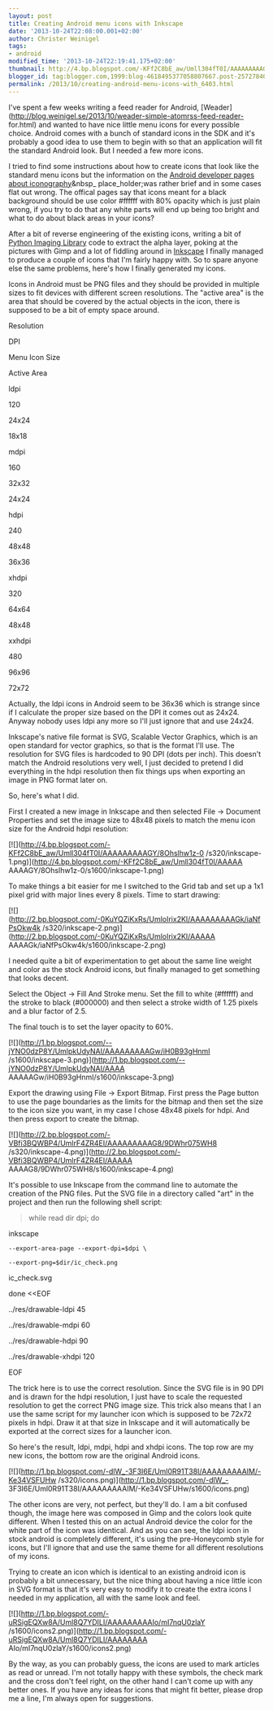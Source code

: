 ```yaml
---
layout: post
title: Creating Android menu icons with Inkscape
date: '2013-10-24T22:08:00.001+02:00'
author: Christer Weinigel
tags:
- android
modified_time: '2013-10-24T22:19:41.175+02:00'
thumbnail: http://4.bp.blogspot.com/-KFf2C8bE_aw/Umll304fT0I/AAAAAAAAAGY/8Ohslhw1z-0/s72-c/inkscape-1.png
blogger_id: tag:blogger.com,1999:blog-4618495377058807667.post-2572784055219303101
permalink: /2013/10/creating-android-menu-icons-with_6403.html
---
```

I've spent a few weeks writing a feed reader for Android,
[Weader](http://blog.weinigel.se/2013/10/weader-simple-atomrss-feed-reader-
for.html) and wanted to have nice little menu icons for
every possible choice.  Android comes with a bunch of
standard icons in the SDK and it's probably a good idea to use them to begin
with so that an application will fit the standard Android look.
 But I needed a few more icons.

  
I tried to find some instructions about how to create icons that look like the
standard menu icons but the information on the [Android developer pages about 
iconography](http://developer.android.com/design/style/iconography.html)&nbsp_
place_holder;was rather brief and in some cases flat out wrong.
 The offical pages say that icons meant for a black
background should be use color #ffffff with 80% opacity which is just plain
wrong, if you try to do that any white parts will end up being too bright and
what to do about black areas in your icons?

  
After a bit of reverse engineering of the existing icons, writing a bit of
[Python Imaging
Library](http://www.pythonware.com/products/pil/) code to
extract the alpha layer, poking at the pictures with Gimp and a lot of
fiddling around in [Inkscape](http://inkscape.org/) I
finally managed to produce a couple of icons that I'm fairly happy with.
 So to spare anyone else the same problems, here's how I
finally generated my icons.

  
Icons in Android must be PNG files and they should be provided in multiple
sizes to fit devices with different screen resolutions.  The
"active area" is the area that should be covered by the actual objects in the
icon, there is supposed to be a bit of empty space around.

  

Resolution

DPI

Menu Icon Size

Active Area

ldpi

120

24x24

18x18

mdpi

160

32x32

24x24

hdpi

240

48x48

36x36

xhdpi

320

64x64

48x48

xxhdpi

480

96x96

72x72

  
Actually, the ldpi icons in Android seem to be 36x36 which is strange since if
I calculate the proper size based on the DPI it comes out as 24x24.
 Anyway nobody uses ldpi any more so I'll just ignore that
and use 24x24.

  
Inkscape's native file format is SVG, Scalable Vector Graphics, which is an
open standard for vector graphics, so that is the format I'll use.
 The resolution for SVG files is hardcoded to 90 DPI (dots
per inch).  This doesn't match the Android resolutions very
well, I just decided to pretend I did everything in the hdpi resolution then
fix things ups when exporting an image in PNG format later on.

  
So, here's what I did.

  
First I created a new image in Inkscape and then selected File -> Document
Properties and set the image size to 48x48 pixels to match
the menu icon size for the Android hdpi resolution:

  

[![](http://4.bp.blogspot.com/-KFf2C8bE_aw/Umll304fT0I/AAAAAAAAAGY/8Ohslhw1z-0
/s320/inkscape-1.png)](http://4.bp.blogspot.com/-KFf2C8bE_aw/Umll304fT0I/AAAAA
AAAAGY/8Ohslhw1z-0/s1600/inkscape-1.png)

  
To make things a bit easier for me I switched to the Grid tab and set up a 1x1
pixel grid with major lines every 8 pixels.  Time to start
drawing:

  

[![](http://2.bp.blogspot.com/-0KuYQZiKxRs/UmloIrix2KI/AAAAAAAAAGk/iaNfPsOkw4k
/s320/inkscape-2.png)](http://2.bp.blogspot.com/-0KuYQZiKxRs/UmloIrix2KI/AAAAA
AAAAGk/iaNfPsOkw4k/s1600/inkscape-2.png)

  
I needed quite a bit of experimentation to get about the same line weight and
color as the stock Android icons, but finally managed to get something that
looks decent.

  
Select the Object -> Fill And Stroke menu.  Set the fill to
white (#ffffff) and the stroke to black (#000000) and then select a stroke
width of 1.25 pixels and a blur factor of 2.5.

  
The final touch is to set the layer opacity to 60%.

  

[![](http://1.bp.blogspot.com/--jYNO0dzP8Y/UmlpkUdyNAI/AAAAAAAAAGw/iH0B93gHnmI
/s1600/inkscape-3.png)](http://1.bp.blogspot.com/--jYNO0dzP8Y/UmlpkUdyNAI/AAAA
AAAAAGw/iH0B93gHnmI/s1600/inkscape-3.png)

  
Export the drawing using File -> Export Bitmap.  First press
the Page button to use the page boundaries as the limits for the bitmap and
then set the size to the icon size you want, in my case I chose 48x48 pixels
for hdpi. And then press export to create the bitmap.

  

[![](http://2.bp.blogspot.com/-VBfi3BQWBP4/UmlrF4ZR4EI/AAAAAAAAAG8/9DWhr075WH8
/s320/inkscape-4.png)](http://2.bp.blogspot.com/-VBfi3BQWBP4/UmlrF4ZR4EI/AAAAA
AAAAG8/9DWhr075WH8/s1600/inkscape-4.png)

  
It's possible to use Inkscape from the command line to automate the creation
of the PNG files.  Put the SVG file in a directory called
"art" in the project and then run the following shell script:

> while read dir dpi; do

inkscape 

    --export-area-page --export-dpi=$dpi \

    --export-png=$dir/ic_check.png
ic_check.svg

done <<EOF

../res/drawable-ldpi 45

../res/drawable-mdpi 60

../res/drawable-hdpi 90

../res/drawable-xhdpi 120

EOF

The trick here is to use the correct resolution.  Since the
SVG file is in 90 DPI and is drawn for the hdpi resolution, I just have to
scale the requested resolution to get the correct PNG image size.
 This trick also means that I an use the same script for my
launcher icon which is supposed to be 72x72 pixels in hdpi.
 Draw it at that size in Inkscape and it will automatically
be exported at the correct sizes for a launcher icon. 

  
So here's the result, ldpi, mdpi, hdpi and xhdpi icons.  The
top row are my new icons, the bottom row are the original Android icons.

[![](http://1.bp.blogspot.com/-dlW_-3F3I6E/Uml0R91T38I/AAAAAAAAAIM/-Ke34VSFUHw
/s320/icons.png)](http://1.bp.blogspot.com/-dlW_-
3F3I6E/Uml0R91T38I/AAAAAAAAAIM/-Ke34VSFUHw/s1600/icons.png)

The other icons are very, not perfect, but they'll do.  I am
a bit confused though, the image here was composed in Gimp and the colors look
quite different.  When I tested this on an actual Android
device the color for the white part of the icon was identical.
  And as you can see, the ldpi icon in stock android is
completely different, it's using the pre-Honeycomb style for icons, but I'll
ignore that and use the same theme for all different resolutions of my icons.

  
Trying to create an icon which is identical to an existing android icon is
probably a bit unnecessary, but the nice thing about having a nice little icon
in SVG format is that it's very easy to modify it to create the extra icons I
needed in my application, all with the same look and feel.

[![](http://1.bp.blogspot.com/-uRSigEQXw8A/Uml8Q7YDILI/AAAAAAAAAIo/mI7nqU0zlaY
/s1600/icons2.png)](http://1.bp.blogspot.com/-uRSigEQXw8A/Uml8Q7YDILI/AAAAAAAA
AIo/mI7nqU0zlaY/s1600/icons2.png)

  

By the way, as you can probably guess, the icons are used to mark articles as
read or unread.  I'm not totally happy with these symbols,
the check mark and the cross don't feel right, on the other hand I can't come
up with any better ones.  If you have any ideas for icons
that might fit better, please drop me a line, I'm always open for suggestions.

